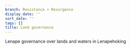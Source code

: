 ```yaml
---
branch: Resistance + Resurgence
display_date: ''
sort_date: ''
tags: []
title: Land governance
---
```


Lenape governance over lands and waters in Lenapehoking